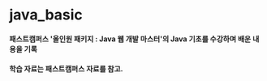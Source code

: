 # java_basic
 
#### 패스트캠퍼스 '올인원 패키지 : Java 웹 개발 마스터'의 Java 기초를 수강하며 배운 내용을 기록
#### 학습 자료는 패스트캠퍼스 자료를 참고.
